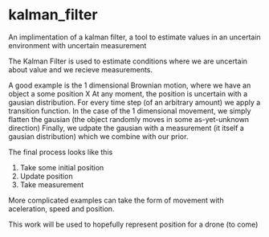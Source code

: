 # kalman_filter
An implimentation of a kalman filter, a tool to estimate values in an uncertain environment with uncertain measurement

The Kalman Filter is used to estimate conditions where we are uncertain about value and we recieve measurements.

A good example is the 1 dimensional Brownian motion, where we have an object a some position X
At any moment, the position is uncertain with a gausian distribution.
For every time step (of an arbitrary amount) we apply a transition function.
In the case of the 1 dimensional movement, we simply flatten the gausian (the object randomly moves in some as-yet-unknown direction)
Finally, we udpate the gausian with a measurement (it itself a gausian distribution) which we combine with our prior.

The final process looks like this 
1. Take some initial position
2.  Update position
3.  Take measurement

More complicated examples can take the form of movement with aceleration, speed and position.  



This work will be used to hopefully represent position for a drone (to come)


